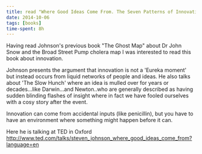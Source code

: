 ```yaml
---
title: read "Where Good Ideas Come From. The Seven Patterns of Innovation" by Steven Johnson
date: 2014-10-06
tags: [books]
time-spent: 8h
---
```

​Having read Johnson's previous book "The Ghost Map" about Dr John Snow and the Broad Street Pump cholera map I was interested to read this book about innovation.

​Johnson presents the argument that innovation is not a 'Eureka moment' but instead occurs from liquid networks of people and ideas. He also talks about 'The Slow Hunch' where an idea is mulled over for years or decades...like Darwin...and Newton..who are generally described as having sudden blinding flashes of insight where in fact we have fooled ourselves with a cosy story after the event.

Innovation can come from accidental inputs (like penicillin), but you have to have an environment where something might happen before it can.

Here he is talking at TED in Oxford http://www.ted.com/talks/steven_johnson_where_good_ideas_come_from?language=en​​